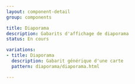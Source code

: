 ```yaml
---
layout: component-detail
group: components

title: Diaporama
description: Gabarits d'affichage de diaporama
status: En cours

variations:
- title: Diaporama
  description: Gabarit générique d'une carte
  pattern: diaporama/diaporama.html

---
```



